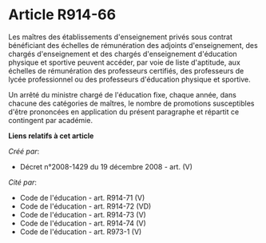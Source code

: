 # Article R914-66

Les maîtres des établissements d'enseignement privés sous contrat bénéficiant  des échelles de rémunération des adjoints
d'enseignement, des chargés  d'enseignement et des chargés d'enseignement d'éducation physique et sportive  peuvent accéder,
par voie de liste d'aptitude, aux échelles de rémunération des  professeurs certifiés, des professeurs de lycée professionnel
ou des professeurs  d'éducation physique et sportive.

Un arrêté du ministre chargé  de l'éducation fixe, chaque année, dans chacune des catégories de maîtres, le  nombre de
promotions susceptibles d'être prononcées en application du présent  paragraphe et répartit ce contingent par académie.

**Liens relatifs à cet article**

_Créé par_:

  - Décret n°2008-1429 du 19 décembre 2008 - art. (V)

_Cité par_:

  - Code de l'éducation - art. R914-71 (V)
  - Code de l'éducation - art. R914-72 (VD)
  - Code de l'éducation - art. R914-73 (V)
  - Code de l'éducation - art. R914-74 (V)
  - Code de l'éducation - art. R973-1 (V)
